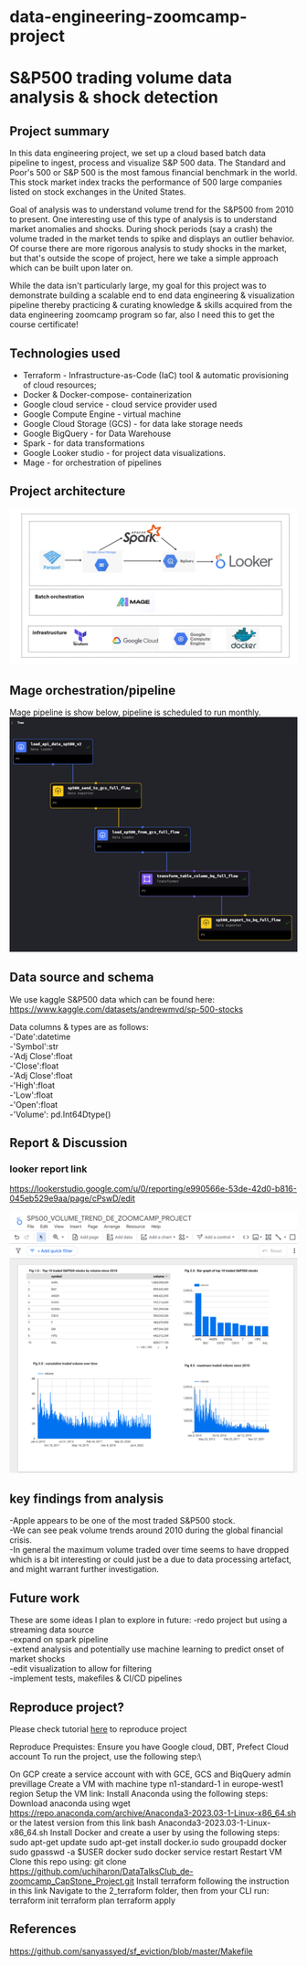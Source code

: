 # data-engineering-zoomcamp-project
# S&P500 trading volume data analysis & shock detection

## Project summary
In this data engineering project, we set up a cloud based batch data pipeline to ingest, process and visualize S&P 500 data. The Standard and Poor's 500 or S&P 500 is the most famous financial benchmark in the world. This stock market index tracks the performance of 500 large companies listed on stock exchanges in the United States.

Goal of analysis was to understand volume trend for the S&P500 from 2010 to present. One interesting use of this type of analysis is to understand market anomalies and shocks. During shock periods (say a crash) the volume traded in the market tends to spike and displays an outlier behavior. Of course there are more rigorous analysis to study shocks in the market, but that's outside the scope of project, here we take a simple approach which can be built upon later on.

While the data isn't particularly large, my goal for this project was to demonstrate building a scalable end to end data engineering & visualization pipeline thereby practicing & curating knowledge & skills acquired from the data engineering zoomcamp program so far, also I need this to get the course certificate! 


## Technologies used
- Terraform - Infrastructure-as-Code (IaC) tool & automatic provisioning of cloud resources; <br>
- Docker & Docker-compose- containerization <br>
- Google cloud service - cloud service provider used <br>
- Google Compute Engine - virtual machine <br>
- Google Cloud Storage (GCS) - for data lake storage needs <br>
- Google BigQuery - for  Data Warehouse <br>
- Spark - for data transformations <br>
- Google Looker studio - for project data visualizations. <br>
- Mage - for orchestration of pipelines <br>


## Project architecture

![Project Infrastructure](screenshots/project-architecture-design-flow.png)

## Mage orchestration/pipeline
Mage pipeline is show below, pipeline is scheduled to run monthly.
![Project Infrastructure](screenshots/mage-orchestration/orchestration-flow-diagram-.png)

## Data source and schema
We use kaggle S&P500 data which can be found here:
https://www.kaggle.com/datasets/andrewmvd/sp-500-stocks

Data columns & types are as follows: <br>
-'Date':datetime <br>
-'Symbol':str <br>
-'Adj Close':float <br>
-'Close':float <br>
-'Adj Close':float <br>
-'High':float <br>
-'Low':float <br>
-'Open':float <br>
-'Volume': pd.Int64Dtype() <br>



## Report & Discussion
### looker report link
https://lookerstudio.google.com/u/0/reporting/e990566e-53de-42d0-b816-045eb529e9aa/page/cPswD/edit

![Project Infrastructure](screenshots/looker/looker-studio-report.png)

## key findings from analysis
-Apple appears to be one of the most traded S&P500 stock. <br>
-We can see peak volume trends around 2010 during the global financial crisis. <br>
-In general the maximum volume traded over time seems to have dropped which is a bit interesting or could just be a due to data processing artefact, and might warrant further investigation. <br>

## Future work
These are some ideas I plan to explore in future:
-redo project but using a streaming data source <br>
-expand on spark pipeline <br>
-extend analysis and potentially use machine learning to predict onset of market shocks <br>
-edit visualization to allow for filtering <br>
-implement tests, makefiles & CI/CD pipelines <br>

## Reproduce project?

Please check tutorial [here](project-replication-steps.md) to reproduce project

Reproduce
Prequistes: Ensure you have Google cloud, DBT, Prefect Cloud account To run the project, use the following step:\

On GCP create a service account with with GCE, GCS and BiqQuery admin previllage
Create a VM with machine type n1-standard-1 in europe-west1 region
Setup the VM link:
Install Anaconda using the following steps:
Download anaconda using wget https://repo.anaconda.com/archive/Anaconda3-2023.03-1-Linux-x86_64.sh or the latest version from this link
bash Anaconda3-2023.03-1-Linux-x86_64.sh
Install Docker and create a user by using the following steps:
sudo apt-get update
sudo apt-get install docker.io
sudo groupadd docker
sudo gpasswd -a $USER docker
sudo docker service restart
Restart VM
Clone this repo using: git clone https://github.com/uchiharon/DataTalksClub_de-zoomcamp_CapStone_Project.git
Install terraform following the instruction in this link
Navigate to the 2_terraform folder, then from your CLI run:
terraform init
terraform plan
terraform apply

## References
https://github.com/sanyassyed/sf_eviction/blob/master/Makefile



